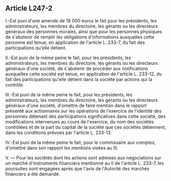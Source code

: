 Article L247-2
----
I.-Est puni d'une amende de 18 000 euros le fait pour les présidents, les
administrateurs, les membres du directoire, les gérants ou les directeurs
généraux des personnes morales, ainsi que pour les personnes physiques de
s'abstenir de remplir les obligations d'informations auxquelles cette personne
est tenue, en application de l'article L. 233-7, du fait des participations
qu'elle détient.

II.-Est puni de la même peine le fait, pour les présidents, les administrateurs,
les membres du directoire, les gérants ou les directeurs généraux d'une société,
de s'abstenir de procéder aux notifications auxquelles cette société est tenue,
en application de l'article L. 233-12, du fait des participations qu'elle
détient dans la société par actions qui la contrôle.

III.-Est puni de la même peine le fait, pour les présidents, les
administrateurs, les membres du directoire, les gérants ou les directeurs
généraux d'une société, d'omettre de faire mention dans le rapport présenté aux
actionnaires sur les opérations de l'exercice de l'identité des personnes
détenant des participations significatives dans cette société, des modifications
intervenues au cours de l'exercice, du nom des sociétés contrôlées et de la part
du capital de la société que ces sociétés détiennent, dans les conditions
prévues par l'article L. 233-13.

IV.-Est puni de la même peine le fait, pour le commissaire aux comptes,
d'omettre dans son rapport les mentions visées au III.

V. ― Pour les sociétés dont les actions sont admises aux négociations sur un
marché d'instruments financiers mentionné au II de l'article L. 233-7, les
poursuites sont engagées après que l'avis de l'Autorité des marchés financiers a
été demandé.
